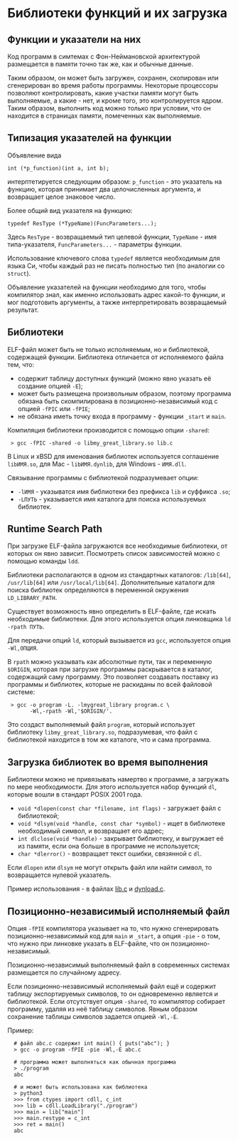 # Библиотеки функций и их загрузка

## Функции и указатели на них

Код программ в симтемах с Фон-Неймановской архитектурой размещается в памяти точно так же, как и обычные данные.

Таким образом, он может быть загружен, сохранен, скопирован или сгенерирован во время работы программы. Некоторые процессоры позволяют контролировать, какие участки памяти могут быть выполняемые, а какие - нет, и кроме того, это контролируется ядром. Таким образом, выполнить код можно только при условии, что он находится в страницах памяти, помеченных как выполняемые.


## Типизация указателей на функции

Объявление вида
```
int (*p_function)(int a, int b);
```
интерптетируется следующим образом: `p_function` - это указатель на функцию, которая принимает два целочисленных аргумента, и возвращает целое знаковое число.

Более общий вид указателя на функцию:
```
typedef ResType (*TypeName)(FuncParameters...);
```

Здесь `ResType` - возвращаемый тип целевой функции, `TypeName` - имя типа-указателя, `FuncParameters...` - параметры функции.

Использование ключевого слова `typedef` является необходимым для языка Си, чтобы каждый раз не писать полностью тип (по аналогии со `struct`).

Объявление указателей на функции необходимо для того, чтобы компилятор знал, как именно использовать адрес какой-то функции, и мог подготовить аргументы, а также интерпретировать возвращаемый результат.


## Библиотеки

ELF-файл может быть не только исполняемым, но и библиотекой, содержащей функции. Библиотека отличается от исполняемого файла тем, что:
 * содержит таблицу доступных функций (можно явно указать её создание опцией `-E`);
 * может быть размещена произвольным образом, поэтому программа обязана быть скомпилирована в позиционно-независимый код с опцией `-fPIC` или `-fPIE`;
 * не обязана иметь точку входа в программу - функции `_start` и `main`.

Компиляция библиотеки производится с помощью опции `-shared`:
```
 > gcc -fPIC -shared -o libmy_great_library.so lib.c
```

В Linux и xBSD для именования библиотек используется соглашение `libИМЯ.so`, для Mac - `libИМЯ.dynlib`, для Windows - `ИМЯ.dll`.

Связывание программы с библиотекой подразумевает опции:
 * `-lИМЯ` - указыватся имя библиотеки без префикса `lib` и суффикса `.so`;
 * `-LПУТЬ` - указывается имя каталога для поиска используемых библиотек.


## Runtime Search Path

При загрузке ELF-файла загружаются все необходимые библиотеки, от которых он явно зависит. Посмотреть список зависимостей можно с помощью команды `ldd`.

Библиотеки располагаются в одном из стандартных каталогов: `/lib[64]`, `/usr/lib[64]` или `/usr/local/lib[64]`. Дополнительные каталоги для поиска библиотек определяются в переменной окружения `LD_LIBRARY_PATH`.

Существует возможность явно определить в ELF-файле, где искать необходимые библиотеки. Для этого используется опция линковщика `ld -rpath ПУТЬ`.

Для передачи опций `ld`, который вызывается из `gcc`, используется опция `-Wl,ОПЦИЯ`.

В `rpath` можно указывать как абсолютные пути, так и переменную `$ORIGIN`, которая при загрузке программы раскрывается в каталог, содержащий саму программу. Это позволяет создавать поставку из программы и библиотек, которые не раскиданы по всей файловой системе:

```
 > gcc -o program -L. -lmygreat_library program.c \
       -Wl,-rpath -Wl,'$ORIGIN/'.       
```

Это создаст выполняемый файл `program`, который использует библиотеку `libmy_great_library.so`, подразумевая, что файл с библиотекой находится в том же каталоге, что и сама программа.


## Загрузка библиотек во время выполнения

Библиотеки можно не привязывать намертво к программе, а загружать по мере необходимости. Для этого используется набор функций `dl`, которые вошли в стандарт POSIX 2001 года.

 * `void *dlopen(const char *filename, int flags)` - загружает файл с библиотекой;
 * `void *dlsym(void *handle, const char *symbol)` - ищет в библиотеке необходимый символ, и возвращает его адрес;
 * `int dlclose(void *handle)` - закрывает библиотеку, и выгружает её из памяти, если она больше в программе не используется;
 * `char *dlerror()` - возвращает текст ошибки, связянной с `dl`.

Если `dlopen` или `dlsym` не могут открыть файл или найти символ, то возвращается нулевой указатель.

Пример использования - в файлах [lib.c](lib.c) и [dynload.c](dynload.c).


## Позиционно-независимый исполняемый файл

Опция `-fPIE` компилятора указывает на то, что нужно сгенерировать позиционно-независимый код для `main` и `_start`, а опция `-pie` - о том, что нужно при линковке указать в ELF-файле, что он позиционно-независимый.

Позиционно-независимый выполняемый файл в современных системах размещается по случайному адресу.

Если позиционно-независимый исполняемый файл ещё и содержит таблицу экспортируемых символов, то он одновременно является и библиотекой. Если отсутствует опция `-shared`, то компилятор собирает программу, удаляя из неё таблицу символов. Явным образом сохранение таблицы символов задается опцией `-Wl,-E`.

Пример:
```
  # файл abc.c содержит int main() { puts("abc"); }
  > gcc -o program -fPIE -pie -Wl,-E abc.c

  # программа может выполняться как обычная программа
  > ./program
  abc

  # и может быть использована как библиотека
  > python3
  >>> from ctypes import cdll, c_int
  >>> lib = cdll.LoadLibrary("./program")
  >>> main = lib["main"]
  >>> main.restype = c_int
  >>> ret = main()
  abc  

 ```
